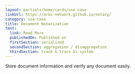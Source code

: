 ```yaml
---
layout: partials/home/cards/use-case
linkUrl: https://orbs-network.github.io/notary/
category: use-case
title: Document Notarization
text:
  link: Read More
  publishedOn: Published on
  firstSection: serialized
  secondSection: aggregation / disaggregation
  thirdSection: track & trace bi system
---
```


Store document information and verify any document easily.
